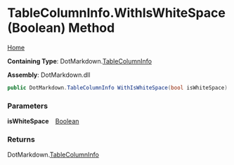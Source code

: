 # TableColumnInfo\.WithIsWhiteSpace\(Boolean\) Method

[Home](../../../README.md)

**Containing Type**: DotMarkdown\.[TableColumnInfo](../README.md)

**Assembly**: DotMarkdown\.dll

```csharp
public DotMarkdown.TableColumnInfo WithIsWhiteSpace(bool isWhiteSpace)
```

### Parameters

**isWhiteSpace** &ensp; [Boolean](https://docs.microsoft.com/en-us/dotnet/api/system.boolean)

### Returns

DotMarkdown\.[TableColumnInfo](../README.md)

